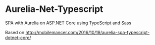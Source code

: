 # Aurelia-Net-Typescript
SPA with Aurelia on ASP.NET Core using TypeScript and Sass

Based on http://mobilemancer.com/2016/10/19/aurelia-spa-typescript-dotnet-core/